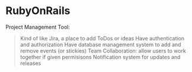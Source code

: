 # RubyOnRails

Project Management Tool:
>Kind of like Jira, a place to add ToDos or ideas
>Have authentication and authorization
>Have database management system to add and remove events (or stickies)
>Team Collaboration: allow users to work together if given permisisons
>Notification system for updates and releases